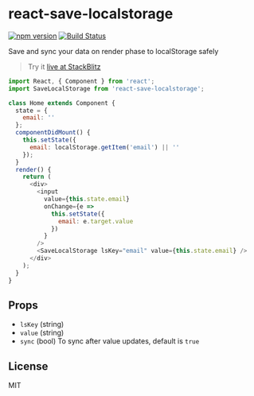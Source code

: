 # react-save-localstorage

[![npm version](https://badge.fury.io/js/react-save-localstorage.svg)](https://badge.fury.io/js/react-save-localstorage)
[![Build Status](https://travis-ci.org/antonybudianto/react-save-localstorage.svg?branch=master)](https://travis-ci.org/antonybudianto/react-save-localstorage)


Save and sync your data on render phase to localStorage safely

> Try it [live at StackBlitz](https://stackblitz.com/edit/demo-react-save-localstorage)

```js
import React, { Component } from 'react';
import SaveLocalStorage from 'react-save-localstorage';

class Home extends Component {
  state = {
    email: ''
  };
  componentDidMount() {
    this.setState({
      email: localStorage.getItem('email') || ''
    });
  }
  render() {
    return (
      <div>
        <input
          value={this.state.email}
          onChange={e =>
            this.setState({
              email: e.target.value
            })
          }
        />
        <SaveLocalStorage lsKey="email" value={this.state.email} />
      </div>
    );
  }
}
```

## Props

- `lsKey` (string)
- `value` (string)
- `sync` (bool)
  To sync after value updates, default is `true`

## License

MIT
